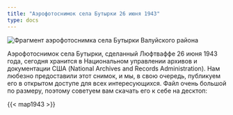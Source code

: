 ```yaml
---
title: "Аэрофотоснимок села Бутырки 26 июня 1943"
type: docs
---
```


![Фрагмент аэрофотоснимка села Бутырки Валуйского района](/static/img/butyrki/map1943.jpg "Фрагмент аэрофотоснимка села Бутырки Валуйского района")

Аэрофотоснимок села Бутырки, сделанный Люфтваффе 26 июня 1943 года, сегодня хранится в Национальном управлении архивов и документации США (National Archives and Records Administration). Нам любезно предоставили этот снимок, и мы, в свою очередь, публикуем его в открытом доступе для всех интересующихся. Файл очень большой по размеру, поэтому советуем вам скачать его к себе на десктоп:

{{< map1943 >}}
